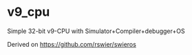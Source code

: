 v9_cpu
=======
Simple 32-bit v9-CPU with Simulator+Compiler+debugger+OS

Derived on https://github.com/rswier/swieros

